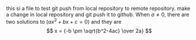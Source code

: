 this si a file to test git push from local repository to remote repository.
make a change in local repository and git push it to github.
When $a \ne 0$, there are two solutions to $(ax^2 + bx + c = 0)$ and they are 
$$ 
x = {-b \pm \sqrt{b^2-4ac} \over 2a} 
$$
